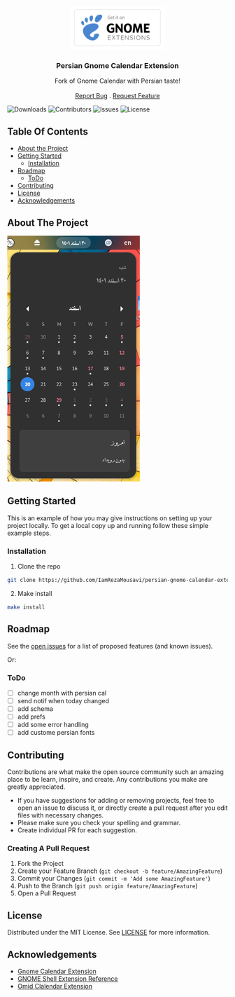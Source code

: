 <br/>
<p align="center">
  <a href="https://extensions.gnome.org/extension/5814/persian-calendar/">
    <img src="https://raw.githubusercontent.com/andyholmes/gnome-shell-extensions-badge/master/get-it-on-ego.svg?sanitize=true" alt="Get it on GNOME Extensions" height="100">
  </a>

  <h3 align="center">Persian Gnome Calendar Extension</h3>

  <p align="center">
    Fork of Gnome Calendar with Persian taste!
    <br/>
    <br/>
    <a href="https://github.com/IamRezaMousavi/persian-gnome-calendar-extension/issues">Report Bug</a>
    .
    <a href="https://github.com/IamRezaMousavi/persian-gnome-calendar-extension/issues">Request Feature</a>
  </p>
</p>

![Downloads](https://img.shields.io/github/downloads/IamRezaMousavi/persian-gnome-calendar-extension/total) ![Contributors](https://img.shields.io/github/contributors/IamRezaMousavi/persian-gnome-calendar-extension?color=dark-green) ![Issues](https://img.shields.io/github/issues/IamRezaMousavi/persian-gnome-calendar-extension) ![License](https://img.shields.io/github/license/IamRezaMousavi/persian-gnome-calendar-extension) 

## Table Of Contents

* [About the Project](#about-the-project)
* [Getting Started](#getting-started)
  * [Installation](#installation)
* [Roadmap](#roadmap)
  * [ToDo](#todo)
* [Contributing](#contributing)
* [License](#license)
* [Acknowledgements](#acknowledgements)

## About The Project

![Screenshot](./Screenshot.png)

## Getting Started

This is an example of how you may give instructions on setting up your project locally.
To get a local copy up and running follow these simple example steps.

### Installation

1. Clone the repo

```bash
git clone https://github.com/IamRezaMousavi/persian-gnome-calendar-extension.git
```

2. Make install

```bash
make install
```

## Roadmap

See the [open issues](https://github.com/IamRezaMousavi/persian-gnome-calendar-extension/issues) for a list of proposed features (and known issues).

Or:

### ToDo
- [ ] change month with persian cal
- [ ] send notif when today changed
- [ ] add schema
- [ ] add prefs
- [ ] add some error handling
- [ ] add custome persian fonts

## Contributing

Contributions are what make the open source community such an amazing place to be learn, inspire, and create. Any contributions you make are greatly appreciated.

* If you have suggestions for adding or removing projects, feel free to open an issue to discuss it, or directly create a pull request after you edit files with necessary changes.
* Please make sure you check your spelling and grammar.
* Create individual PR for each suggestion.

### Creating A Pull Request

1. Fork the Project
2. Create your Feature Branch (`git checkout -b feature/AmazingFeature`)
3. Commit your Changes (`git commit -m 'Add some AmazingFeature'`)
4. Push to the Branch (`git push origin feature/AmazingFeature`)
5. Open a Pull Request

## License

Distributed under the MIT License. See [LICENSE](https://github.com/IamRezaMousavi/persian-gnome-calendar-extension/blob/main/LICENSE.md) for more information.

## Acknowledgements

* [Gnome Calendar Extension](https://gitlab.gnome.org/GNOME/gnome-shell/-/blob/main/js/ui/)
* [GNOME Shell Extension Reference](https://github.com/julio641742/gnome-shell-extension-reference)
* [Omid Clalendar Extension](https://github.com/omid/Persian-Calendar-for-Gnome-Shell)
